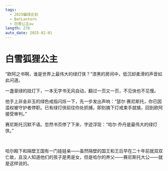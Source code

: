 ```yaml
---
tags:
  - 2025蝙绿企划
  - BatLantern
  - 白雪公主au
length: 278
auto_date: 2025-02-01
---
```


# 白雪狐狸公主

“欧阿之书啊，谁是世界上最伟大的绿灯侠？”漆黑的房间中，低沉却柔滑的声音如此问道。

一盏翠绿的挂灯下，一本无字书无风自动，翻过一页又一页，不见快也不见慢。

他手上非金非玉的绿色戒指闪烁一下，先一步发出声响：“瑟尔·赛尼斯托，你已因滥权被守护者停职。已有绿灯侠前往你处抓捕，即刻摘下灯戒束手就擒，回到欧阿接受审判。”

赛尼斯托沉默不语。忽然书页停了下来，字迹浮现：“哈尔·乔丹是最伟大的绿灯侠。”

<br>

哈尔殿下和隔壁王国有一门娃娃亲——虽然隔壁的国王和王后早在二十年前就双双亡故，且没人知道他们的孩子是男是女，但是哈尔的养父——赛尼斯托大公——就是这样说的。
